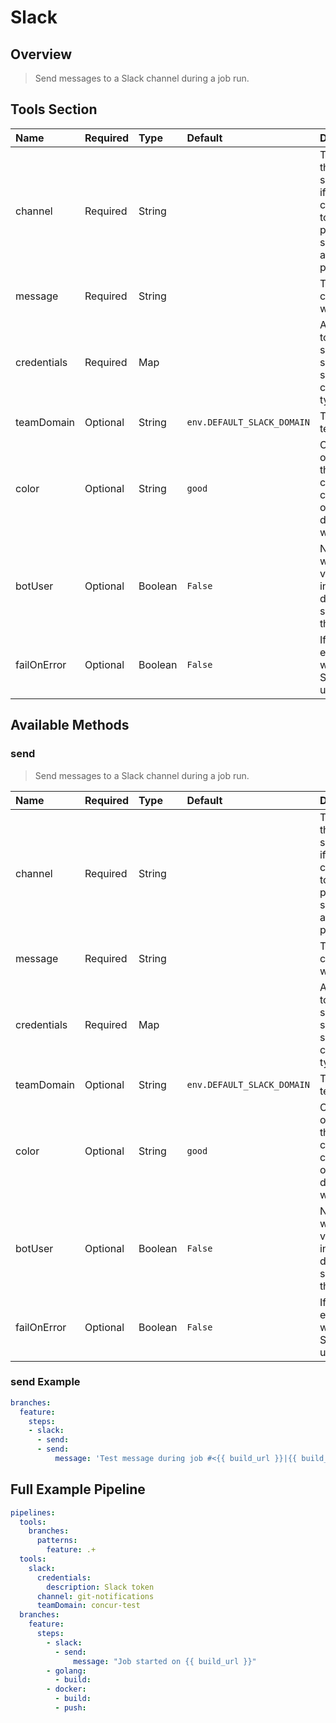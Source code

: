 # Slack

## Overview

> Send messages to a Slack channel during a job run.

## Tools Section

| Name        | Required   | Type    | Default                    | Description                                                                                                     |
|:------------|:-----------|:--------|:---------------------------|:----------------------------------------------------------------------------------------------------------------|
| channel     | Required   | String  |                            | The channel this message should go to, if a private channel the token provided should be allowed to post there. |
| message     | Required   | String  |                            | The message content that will get sent.                                                                         |
| credentials | Required   | Map     |                            | A Slack token to use while sending, should be a secret text credential type.                                    |
| teamDomain  | Optional   | String  | `env.DEFAULT_SLACK_DOMAIN` | The Slack team name                                                                                             |
| color       | Optional   | String  | `good`                     | Color to show on the left of the message, can use a hex code or one of (good, danger, warning).                 |
| botUser     | Optional   | Boolean | `False`                    | Notification will be sent via a bot user instead of the default user specified in the token.                    |
| failOnError | Optional   | Boolean | `False`                    | If true the entire build will fail if the Slack send is unsuccessful.                                           |

## Available Methods

### send

> Send messages to a Slack channel during a job run.

| Name        | Required   | Type    | Default                    | Description                                                                                                     |
|:------------|:-----------|:--------|:---------------------------|:----------------------------------------------------------------------------------------------------------------|
| channel     | Required   | String  |                            | The channel this message should go to, if a private channel the token provided should be allowed to post there. |
| message     | Required   | String  |                            | The message content that will get sent.                                                                         |
| credentials | Required   | Map     |                            | A Slack token to use while sending, should be a secret text credential type.                                    |
| teamDomain  | Optional   | String  | `env.DEFAULT_SLACK_DOMAIN` | The Slack team name                                                                                             |
| color       | Optional   | String  | `good`                     | Color to show on the left of the message, can use a hex code or one of (good, danger, warning).                 |
| botUser     | Optional   | Boolean | `False`                    | Notification will be sent via a bot user instead of the default user specified in the token.                    |
| failOnError | Optional   | Boolean | `False`                    | If true the entire build will fail if the Slack send is unsuccessful.                                           |

### send Example

```yaml
branches:
  feature:
    steps:
    - slack:
      - send:
      - send:
          message: 'Test message during job #<{{ build_url }}|{{ build_number }}}>.'
```

## Full Example Pipeline

```yaml
pipelines:
  tools:
    branches:
      patterns:
        feature: .+
  tools:
    slack:
      credentials:
        description: Slack token
      channel: git-notifications
      teamDomain: concur-test
  branches:
    feature:
      steps:
        - slack:
          - send:
              message: "Job started on {{ build_url }}"
        - golang:
          - build:
        - docker:
          - build:
          - push:
```